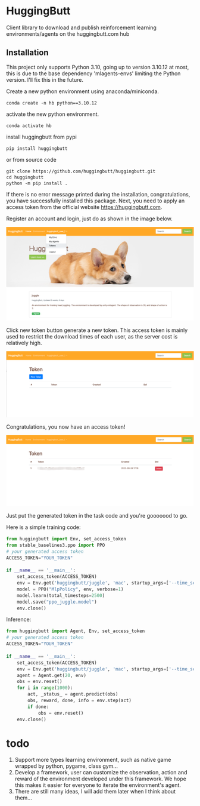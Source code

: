 # HuggingButt
Client library to download and publish reinforcement learning environments/agents on the huggingbutt.com hub

## Installation
This project only supports Python 3.10, going up to version 3.10.12 at most, this is due to the base dependency 'mlagents-envs' limiting the Python version. I'll fix this in the future.

Create a new python environment using anaconda/miniconda.
```shell
conda create -n hb python==3.10.12
```

activate the new python environment.
```shell
conda activate hb
```

install huggingbutt from pypi
```shell
pip install huggingbutt
```
or from source code
```shell
git clone https://github.com/huggingbutt/huggingbutt.git
cd huggingbutt
python -m pip install .
```

If there is no error message printed during the installation, congratulations, you have successfully installed this package. Next, you need to apply an access token from the official website https://huggingbutt.com.

Register an account and login, just do as shown in the image below.

![image](https://raw.githubusercontent.com/huggingbutt/media_store/main/huggingbutt_readme/tokens_link.png)

Click new token button generate a new token. This access token is mainly used to restrict the download times of each user, as the server cost is relatively high.

![image](https://raw.githubusercontent.com/huggingbutt/media_store/main/huggingbutt_readme/new_tokens_buttong.png)

Congratulations, you now have an access token!

![image](https://raw.githubusercontent.com/huggingbutt/media_store/main/huggingbutt_readme/copy_your_token.png)

Just put the generated token in the task code and you're gooooood to go.

Here is a simple training code:
```python
from huggingbutt import Env, set_access_token
from stable_baselines3.ppo import PPO
# your generated access token
ACCESS_TOKEN="YOUR_TOKEN"

if __name__ == '__main__':
    set_access_token(ACCESS_TOKEN)
    env = Env.get('huggingbutt/juggle', 'mac', startup_args=['--time_scale', '10'])
    model = PPO("MlpPolicy", env, verbose=1)
    model.learn(total_timesteps=2500)
    model.save("ppo_juggle.model")
    env.close()
```
Inference:
```python
from huggingbutt import Agent, Env, set_access_token
# your generated access token
ACCESS_TOKEN="YOUR_TOKEN"

if __name__ == '__main__':
    set_access_token(ACCESS_TOKEN)
    env = Env.get('huggingbutt/juggle', 'mac', startup_args=['--time_scale', '1'])
    agent = Agent.get(20, env)
    obs = env.reset()
    for i in range(1000):
        act, _status_ = agent.predict(obs)
        obs, reward, done, info = env.step(act)
        if done:
            obs = env.reset()
    env.close()
```

# todo
1. Support more types learning environment, such as native game wrapped by python, pygame, class gym...
2. Develop a framework, user can customize the observation, action and reward of the environment developed under this framework. We hope this makes it easier for everyone to iterate the environment's agent.
3. There are still many ideas, I will add them later when I think about them...